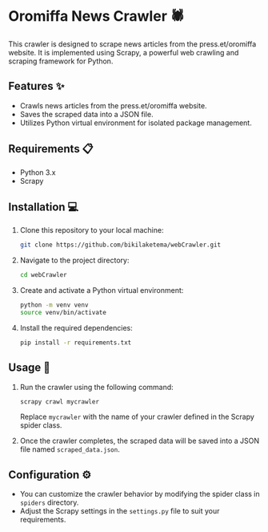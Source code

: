 # Oromiffa News Crawler 🕷️

This crawler is designed to scrape news articles from the press.et/oromiffa website. It is implemented using Scrapy, a powerful web crawling and scraping framework for Python.

## Features ✨

- Crawls news articles from the press.et/oromiffa website.
- Saves the scraped data into a JSON file.
- Utilizes Python virtual environment for isolated package management.

## Requirements 📋

- Python 3.x
- Scrapy

## Installation 💻

1. Clone this repository to your local machine:

    ```bash
    git clone https://github.com/bikilaketema/webCrawler.git
    ```

2. Navigate to the project directory:

    ```bash
    cd webCrawler
    ```

3. Create and activate a Python virtual environment:

    ```bash
    python -m venv venv
    source venv/bin/activate
    ```

4. Install the required dependencies:

    ```bash
    pip install -r requirements.txt
    ```

## Usage 🚀

1. Run the crawler using the following command:

    ```bash
    scrapy crawl mycrawler
    ```

    Replace `mycrawler` with the name of your crawler defined in the Scrapy spider class.

2. Once the crawler completes, the scraped data will be saved into a JSON file named `scraped_data.json`.

## Configuration ⚙️

- You can customize the crawler behavior by modifying the spider class in `spiders` directory.
- Adjust the Scrapy settings in the `settings.py` file to suit your requirements.
